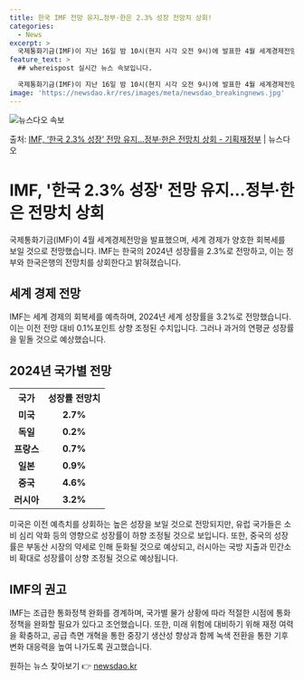 ```yaml
---
title: 한국 IMF 전망 유지…정부·한은 2.3% 성장 전망치 상회!
categories:
  - News
excerpt: >
  국제통화기금(IMF)이 지난 16일 밤 10시(현지 시각 오전 9시)에 발표한 4월 세계경제전망에서 2024…
feature_text: >
  ## whereispost 실시간 뉴스 속보입니다.

  국제통화기금(IMF)이 지난 16일 밤 10시(현지 시각 오전 9시)에 발표한 4월 세계경제전망에서 2024…
image: 'https://newsdao.kr/res/images/meta/newsdao_breakingnews.jpg'
---
```


![뉴스다오 속보](https://newsdao.kr/res/images/meta/newsdao_breakingnews.jpg)

<p>출처: <a href="https://newsdao.kr/3606" rel="dofollow">IMF, ‘한국 2.3% 성장’ 전망 유지…정부·한은 전망치 상회 - 기획재정부</a> | 뉴스다오</p>

<h1>IMF, '한국 2.3% 성장' 전망 유지…정부·한은 전망치 상회</h1>

<p data-ke-size="size16">국제통화기금(IMF)이 4월 세계경제전망을 발표했으며, 세계 경제가 양호한 회복세를 보일 것으로 전망했습니다. IMF는 한국의 2024년 성장률을 2.3%로 전망하고, 이는 정부와 한국은행의 전망치를 상회한다고 밝혀졌습니다.</p>

<h2 data-ke-size="size26">세계 경제 전망</h2>

<p data-ke-size="size16">IMF는 세계 경제의 회복세를 예측하며, 2024년 세계 성장률을 3.2%로 전망했습니다. 이는 이전 전망 대비 0.1%포인트 상향 조정된 수치입니다. 그러나 과거의 연평균 성장률을 밑돌 것으로 예상했습니다.</p>

<h2 data-ke-size="size26">2024년 국가별 전망</h2>

<table>
	<tr>
		<th>국가</th>
		<th>성장률 전망치</th>
	</tr>
	<tr>
		<td style="text-align: center; height: 17px;"><b>미국</b></td>
		<td style="text-align: center; height: 17px;"><b>2.7%</b></td>
	</tr>
	<tr>
		<td style="text-align: center; height: 17px;"><b>독일</b></td>
		<td style="text-align: center; height: 17px;"><b>0.2%</b></td>
	</tr>
	<tr>
		<td style="text-align: center; height: 17px;"><b>프랑스</b></td>
		<td style="text-align: center; height: 17px;"><b>0.7%</b></td>
	</tr>
	<tr>
		<td style="text-align: center; height: 17px;"><b>일본</b></td>
		<td style="text-align: center; height: 17px;"><b>0.9%</b></td>
	</tr>
	<tr>
		<td style="text-align: center; height: 17px;"><b>중국</b></td>
		<td style="text-align: center; height: 17px;"><b>4.6%</b></td>
	</tr>
	<tr>
		<td style="text-align: center; height: 17px;"><b>러시아</b></td>
		<td style="text-align: center; height: 17px;"><b>3.2%</b></td>
	</tr>
</table>

<p data-ke-size="size16">미국은 이전 예측치를 상회하는 높은 성장을 보일 것으로 전망되지만, 유럽 국가들은 소비 심리 악화 등의 영향으로 성장률이 하향 조정될 것으로 보입니다. 또한, 중국의 성장률은 부동산 시장의 약세로 인해 둔화될 것으로 예상되고, 러시아는 국방 지출과 민간소비 확대로 성장률이 상향 조정될 것으로 예상됩니다.</p>

<h2 data-ke-size="size26">IMF의 권고</h2>

<p data-ke-size="size16">IMF는 조급한 통화정책 완화를 경계하며, 국가별 물가 상황에 따라 적절한 시점에 통화정책을 완화할 필요가 있다고 조언했습니다. 또한, 미래 위험에 대비하기 위해 재정 여력을 확충하고, 공급 측면 개혁을 통한 중장기 생산성 향상과 함께 녹색 전환을 통한 기후변화 대응력을 높여 나가도록 권고했습니다.</p>

<p data-ke-size="size16"></p> 

원하는 뉴스 찾아보기 👉 <a href="https://newsdao.kr" rel="dofollow">newsdao.kr</a>


